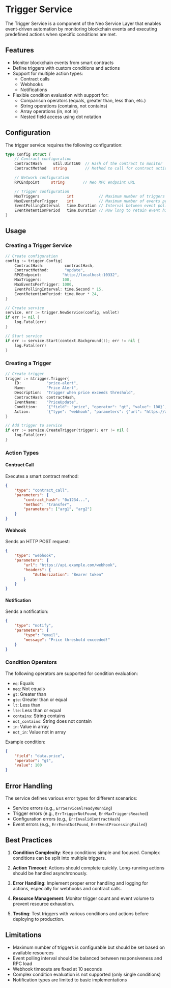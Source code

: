 # Trigger Service

The Trigger Service is a component of the Neo Service Layer that enables event-driven automation by monitoring blockchain events and executing predefined actions when specific conditions are met.

## Features

- Monitor blockchain events from smart contracts
- Define triggers with custom conditions and actions
- Support for multiple action types:
  - Contract calls
  - Webhooks
  - Notifications
- Flexible condition evaluation with support for:
  - Comparison operators (equals, greater than, less than, etc.)
  - String operations (contains, not contains)
  - Array operations (in, not in)
  - Nested field access using dot notation

## Configuration

The trigger service requires the following configuration:

```go
type Config struct {
    // Contract configuration
    ContractHash     util.Uint160  // Hash of the contract to monitor
    ContractMethod   string        // Method to call for contract actions

    // Network configuration
    RPCEndpoint     string        // Neo RPC endpoint URL

    // Trigger configuration
    MaxTriggers            int           // Maximum number of triggers allowed
    MaxEventsPerTrigger    int           // Maximum number of events per trigger
    EventPollingInterval   time.Duration // Interval between event polling
    EventRetentionPeriod   time.Duration // How long to retain event history
}
```

## Usage

### Creating a Trigger Service

```go
// Create configuration
config := trigger.Config{
    ContractHash:         contractHash,
    ContractMethod:       "update",
    RPCEndpoint:         "http://localhost:10332",
    MaxTriggers:         100,
    MaxEventsPerTrigger: 1000,
    EventPollingInterval: time.Second * 15,
    EventRetentionPeriod: time.Hour * 24,
}

// Create service
service, err := trigger.NewService(config, wallet)
if err != nil {
    log.Fatal(err)
}

// Start service
if err := service.Start(context.Background()); err != nil {
    log.Fatal(err)
}
```

### Creating a Trigger

```go
// Create trigger
trigger := &trigger.Trigger{
    ID:           "price-alert",
    Name:         "Price Alert",
    Description:  "Trigger when price exceeds threshold",
    ContractHash: contractHash,
    EventName:    "PriceUpdate",
    Condition:    `{"field": "price", "operator": "gt", "value": 100}`,
    Action:       `{"type": "webhook", "parameters": {"url": "https://api.example.com/notify"}}`,
}

// Add trigger to service
if err := service.CreateTrigger(trigger); err != nil {
    log.Fatal(err)
}
```

### Action Types

#### Contract Call

Executes a smart contract method:

```json
{
    "type": "contract_call",
    "parameters": {
        "contract_hash": "0x1234...",
        "method": "transfer",
        "parameters": ["arg1", "arg2"]
    }
}
```

#### Webhook

Sends an HTTP POST request:

```json
{
    "type": "webhook",
    "parameters": {
        "url": "https://api.example.com/webhook",
        "headers": {
            "Authorization": "Bearer token"
        }
    }
}
```

#### Notification

Sends a notification:

```json
{
    "type": "notify",
    "parameters": {
        "type": "email",
        "message": "Price threshold exceeded!"
    }
}
```

### Condition Operators

The following operators are supported for condition evaluation:

- `eq`: Equals
- `neq`: Not equals
- `gt`: Greater than
- `gte`: Greater than or equal
- `lt`: Less than
- `lte`: Less than or equal
- `contains`: String contains
- `not_contains`: String does not contain
- `in`: Value in array
- `not_in`: Value not in array

Example condition:

```json
{
    "field": "data.price",
    "operator": "gt",
    "value": 100
}
```

## Error Handling

The service defines various error types for different scenarios:

- Service errors (e.g., `ErrServiceAlreadyRunning`)
- Trigger errors (e.g., `ErrTriggerNotFound`, `ErrMaxTriggersReached`)
- Configuration errors (e.g., `ErrInvalidContractHash`)
- Event errors (e.g., `ErrEventNotFound`, `ErrEventProcessingFailed`)

## Best Practices

1. **Condition Complexity**: Keep conditions simple and focused. Complex conditions can be split into multiple triggers.

2. **Action Timeout**: Actions should complete quickly. Long-running actions should be handled asynchronously.

3. **Error Handling**: Implement proper error handling and logging for actions, especially for webhooks and contract calls.

4. **Resource Management**: Monitor trigger count and event volume to prevent resource exhaustion.

5. **Testing**: Test triggers with various conditions and actions before deploying to production.

## Limitations

- Maximum number of triggers is configurable but should be set based on available resources
- Event polling interval should be balanced between responsiveness and RPC load
- Webhook timeouts are fixed at 10 seconds
- Complex condition evaluation is not supported (only single conditions)
- Notification types are limited to basic implementations 